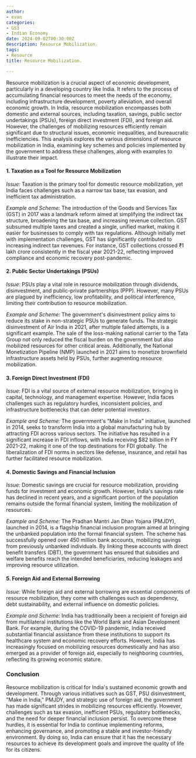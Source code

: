 ```yaml
---
author:
- evan
categories: 
- GS3
- Indian Economy
date: 2024-09-02T00:30:00Z
description: Resource Mobilization.
tags: 
- Resource
title: Resource Mobilization.

---
```


Resource mobilization is a crucial aspect of economic development, particularly in a developing country like India. It refers to the process of accumulating financial resources to meet the needs of the economy, including infrastructure development, poverty alleviation, and overall economic growth. In India, resource mobilization encompasses both domestic and external sources, including taxation, savings, public sector undertakings (PSUs), foreign direct investment (FDI), and foreign aid. However, the challenges of mobilizing resources efficiently remain significant due to structural issues, economic inequalities, and bureaucratic inefficiencies. This analysis explores the various dimensions of resource mobilization in India, examining key schemes and policies implemented by the government to address these challenges, along with examples to illustrate their impact.

#### 1. Taxation as a Tool for Resource Mobilization

*Issue:* Taxation is the primary tool for domestic resource mobilization, yet India faces challenges such as a narrow tax base, tax evasion, and inefficient tax administration. 

*Example and Scheme:* The introduction of the Goods and Services Tax (GST) in 2017 was a landmark reform aimed at simplifying the indirect tax structure, broadening the tax base, and increasing revenue collection. GST subsumed multiple taxes and created a single, unified market, making it easier for businesses to comply with tax regulations. Although initially met with implementation challenges, GST has significantly contributed to increasing indirect tax revenues. For instance, GST collections crossed ₹1 lakh crore consistently in the fiscal year 2021-22, reflecting improved compliance and economic recovery post-pandemic.

#### 2. Public Sector Undertakings (PSUs)

*Issue:* PSUs play a vital role in resource mobilization through dividends, disinvestment, and public-private partnerships (PPP). However, many PSUs are plagued by inefficiency, low profitability, and political interference, limiting their contribution to resource mobilization.

*Example and Scheme:* The government's disinvestment policy aims to reduce its stake in non-strategic PSUs to generate funds. The strategic disinvestment of Air India in 2021, after multiple failed attempts, is a significant example. The sale of the loss-making national carrier to the Tata Group not only reduced the fiscal burden on the government but also mobilized resources for other critical areas. Additionally, the National Monetization Pipeline (NMP) launched in 2021 aims to monetize brownfield infrastructure assets held by PSUs, further augmenting resource mobilization.

#### 3. Foreign Direct Investment (FDI)

*Issue:* FDI is a vital source of external resource mobilization, bringing in capital, technology, and management expertise. However, India faces challenges such as regulatory hurdles, inconsistent policies, and infrastructure bottlenecks that can deter potential investors.

*Example and Scheme:* The government's "Make in India" initiative, launched in 2014, seeks to transform India into a global manufacturing hub by attracting FDI across various sectors. The initiative has resulted in a significant increase in FDI inflows, with India receiving $82 billion in FY 2021-22, making it one of the top destinations for FDI globally. The liberalization of FDI norms in sectors like defense, insurance, and retail has further facilitated resource mobilization.

#### 4. Domestic Savings and Financial Inclusion

*Issue:* Domestic savings are crucial for resource mobilization, providing funds for investment and economic growth. However, India's savings rate has declined in recent years, and a significant portion of the population remains outside the formal financial system, limiting the mobilization of resources.

*Example and Scheme:* The Pradhan Mantri Jan Dhan Yojana (PMJDY), launched in 2014, is a flagship financial inclusion program aimed at bringing the unbanked population into the formal financial system. The scheme has successfully opened over 450 million bank accounts, mobilizing savings from previously unbanked individuals. By linking these accounts with direct benefit transfers (DBT), the government has ensured that subsidies and welfare benefits reach the intended beneficiaries, reducing leakages and improving resource utilization.

#### 5. Foreign Aid and External Borrowing

*Issue:* While foreign aid and external borrowing are essential components of resource mobilization, they come with challenges such as dependency, debt sustainability, and external influence on domestic policies.

*Example and Scheme:* India has traditionally been a recipient of foreign aid from multilateral institutions like the World Bank and Asian Development Bank. For example, during the COVID-19 pandemic, India received substantial financial assistance from these institutions to support its healthcare system and economic recovery efforts. However, India has increasingly focused on mobilizing resources domestically and has also emerged as a provider of foreign aid, especially to neighboring countries, reflecting its growing economic stature.

### Conclusion

Resource mobilization is critical for India's sustained economic growth and development. Through various initiatives such as GST, PSU disinvestment, "Make in India," PMJDY, and strategic use of foreign aid, the government has made significant strides in mobilizing resources efficiently. However, challenges such as tax evasion, inefficient PSUs, regulatory bottlenecks, and the need for deeper financial inclusion persist. To overcome these hurdles, it is essential for India to continue implementing reforms, enhancing governance, and promoting a stable and investor-friendly environment. By doing so, India can ensure that it has the necessary resources to achieve its development goals and improve the quality of life for its citizens.